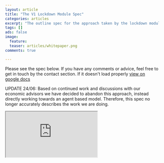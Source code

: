 ```yaml
---
layout: article
title: "The V1 Lockdown Module Spec"
categories: articles
excerpt: "The outline spec for the approach taken by the lockdown module"
tags: []
ads: false
image:
  feature:
  teaser: articles/whitepaper.png
comments: true

---
```


Please see the spec below. If you have any comments or advice, feel free to get in touch by the contact section. If it doesn't load properly [view on google docs](https://docs.google.com/document/d/19_qCecSrjTl8SIGDOnYTiLAM_5zs1bFDszn4s9ukT7Q/edit?usp=sharing)

UPDATE 24/06: Based on continued work and discussions with our economic advisors we have decided to abandon this approach, instead directly working towards an agent based model. Therefore, this spec no longer accurately describes the work we are doing.

<div class='doc-container'>
<iframe class= 'doc-iframe' src="https://docs.google.com/document/d/e/2PACX-1vSDfxCx2ZkDk2lgTfRyz_L51zfOcLt4gXsR_h2PMP6zA3NIBCu361mhi4QUf476cp3nn0eCbX90tZtK/pub?embedded=true"></iframe><!-- /.doc-iframe -->
</div><!-- /.doc-container -->
